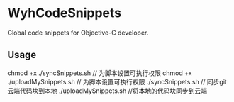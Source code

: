 # WyhCodeSnippets
Global code snippets for Objective-C developer.



## Usage 

chmod +x ./syncSnippets.sh // 为脚本设置可执行权限
chmod +x ./uploadMySnippets.sh // 为脚本设置可执行权限
./syncSnippets.sh // 同步git云端代码块到本地
./uploadMySnippets.sh //将本地的代码块同步到云端
